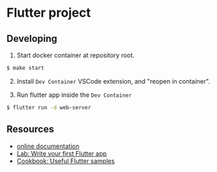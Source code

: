 # Flutter project


## Developing
1. Start docker container at repository root.
```bash
$ make start
```

2. Install `Dev Container` VSCode extension, and "reopen in container".

3. Run flutter app inside the `Dev Container`
```bash
$ flutter run -d web-server
```


## Resources
- [online documentation](https://docs.flutter.dev/)
- [Lab: Write your first Flutter app](https://docs.flutter.dev/get-started/codelab)
- [Cookbook: Useful Flutter samples](https://docs.flutter.dev/cookbook)
